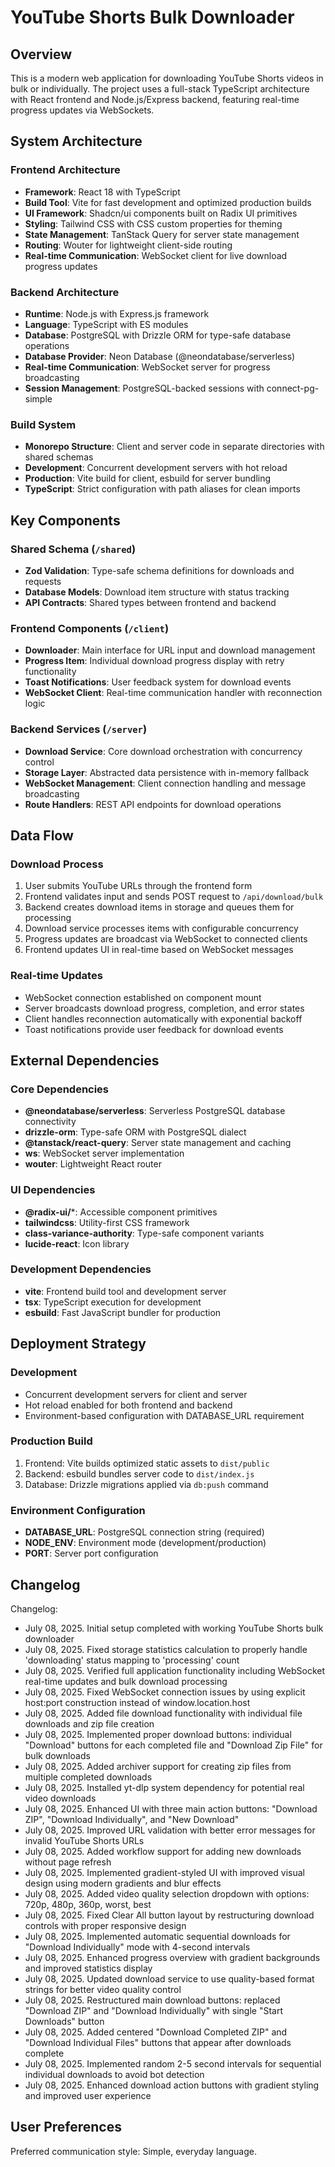# YouTube Shorts Bulk Downloader

## Overview

This is a modern web application for downloading YouTube Shorts videos in bulk or individually. The project uses a full-stack TypeScript architecture with React frontend and Node.js/Express backend, featuring real-time progress updates via WebSockets.

## System Architecture

### Frontend Architecture
- **Framework**: React 18 with TypeScript
- **Build Tool**: Vite for fast development and optimized production builds
- **UI Framework**: Shadcn/ui components built on Radix UI primitives
- **Styling**: Tailwind CSS with CSS custom properties for theming
- **State Management**: TanStack Query for server state management
- **Routing**: Wouter for lightweight client-side routing
- **Real-time Communication**: WebSocket client for live download progress updates

### Backend Architecture
- **Runtime**: Node.js with Express.js framework
- **Language**: TypeScript with ES modules
- **Database**: PostgreSQL with Drizzle ORM for type-safe database operations
- **Database Provider**: Neon Database (@neondatabase/serverless)
- **Real-time Communication**: WebSocket server for progress broadcasting
- **Session Management**: PostgreSQL-backed sessions with connect-pg-simple

### Build System
- **Monorepo Structure**: Client and server code in separate directories with shared schemas
- **Development**: Concurrent development servers with hot reload
- **Production**: Vite build for client, esbuild for server bundling
- **TypeScript**: Strict configuration with path aliases for clean imports

## Key Components

### Shared Schema (`/shared`)
- **Zod Validation**: Type-safe schema definitions for downloads and requests
- **Database Models**: Download item structure with status tracking
- **API Contracts**: Shared types between frontend and backend

### Frontend Components (`/client`)
- **Downloader**: Main interface for URL input and download management
- **Progress Item**: Individual download progress display with retry functionality
- **Toast Notifications**: User feedback system for download events
- **WebSocket Client**: Real-time communication handler with reconnection logic

### Backend Services (`/server`)
- **Download Service**: Core download orchestration with concurrency control
- **Storage Layer**: Abstracted data persistence with in-memory fallback
- **WebSocket Management**: Client connection handling and message broadcasting
- **Route Handlers**: REST API endpoints for download operations

## Data Flow

### Download Process
1. User submits YouTube URLs through the frontend form
2. Frontend validates input and sends POST request to `/api/download/bulk`
3. Backend creates download items in storage and queues them for processing
4. Download service processes items with configurable concurrency
5. Progress updates are broadcast via WebSocket to connected clients
6. Frontend updates UI in real-time based on WebSocket messages

### Real-time Updates
- WebSocket connection established on component mount
- Server broadcasts download progress, completion, and error states
- Client handles reconnection automatically with exponential backoff
- Toast notifications provide user feedback for download events

## External Dependencies

### Core Dependencies
- **@neondatabase/serverless**: Serverless PostgreSQL database connectivity
- **drizzle-orm**: Type-safe ORM with PostgreSQL dialect
- **@tanstack/react-query**: Server state management and caching
- **ws**: WebSocket server implementation
- **wouter**: Lightweight React router

### UI Dependencies
- **@radix-ui/***: Accessible component primitives
- **tailwindcss**: Utility-first CSS framework
- **class-variance-authority**: Type-safe component variants
- **lucide-react**: Icon library

### Development Dependencies
- **vite**: Frontend build tool and development server
- **tsx**: TypeScript execution for development
- **esbuild**: Fast JavaScript bundler for production

## Deployment Strategy

### Development
- Concurrent development servers for client and server
- Hot reload enabled for both frontend and backend
- Environment-based configuration with DATABASE_URL requirement

### Production Build
1. Frontend: Vite builds optimized static assets to `dist/public`
2. Backend: esbuild bundles server code to `dist/index.js`
3. Database: Drizzle migrations applied via `db:push` command

### Environment Configuration
- **DATABASE_URL**: PostgreSQL connection string (required)
- **NODE_ENV**: Environment mode (development/production)
- **PORT**: Server port configuration

## Changelog

Changelog:
- July 08, 2025. Initial setup completed with working YouTube Shorts bulk downloader
- July 08, 2025. Fixed storage statistics calculation to properly handle 'downloading' status mapping to 'processing' count
- July 08, 2025. Verified full application functionality including WebSocket real-time updates and bulk download processing
- July 08, 2025. Fixed WebSocket connection issues by using explicit host:port construction instead of window.location.host
- July 08, 2025. Added file download functionality with individual file downloads and zip file creation
- July 08, 2025. Implemented proper download buttons: individual "Download" buttons for each completed file and "Download Zip File" for bulk downloads
- July 08, 2025. Added archiver support for creating zip files from multiple completed downloads
- July 08, 2025. Installed yt-dlp system dependency for potential real video downloads
- July 08, 2025. Enhanced UI with three main action buttons: "Download ZIP", "Download Individually", and "New Download"
- July 08, 2025. Improved URL validation with better error messages for invalid YouTube Shorts URLs
- July 08, 2025. Added workflow support for adding new downloads without page refresh
- July 08, 2025. Implemented gradient-styled UI with improved visual design using modern gradients and blur effects
- July 08, 2025. Added video quality selection dropdown with options: 720p, 480p, 360p, worst, best
- July 08, 2025. Fixed Clear All button layout by restructuring download controls with proper responsive design
- July 08, 2025. Implemented automatic sequential downloads for "Download Individually" mode with 4-second intervals
- July 08, 2025. Enhanced progress overview with gradient backgrounds and improved statistics display
- July 08, 2025. Updated download service to use quality-based format strings for better video quality control
- July 08, 2025. Restructured main download buttons: replaced "Download ZIP" and "Download Individually" with single "Start Downloads" button
- July 08, 2025. Added centered "Download Completed ZIP" and "Download Individual Files" buttons that appear after downloads complete
- July 08, 2025. Implemented random 2-5 second intervals for sequential individual downloads to avoid bot detection
- July 08, 2025. Enhanced download action buttons with gradient styling and improved user experience

## User Preferences

Preferred communication style: Simple, everyday language.